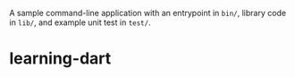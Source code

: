 A sample command-line application with an entrypoint in `bin/`, library code
in `lib/`, and example unit test in `test/`.
# learning-dart
